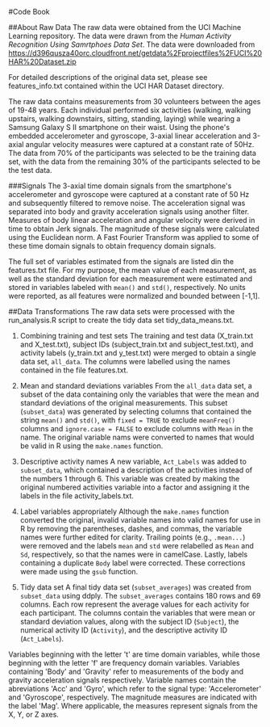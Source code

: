 #Code Book

##About Raw Data
The raw data were obtained from the UCI Machine Learning repository. The data were drawn from the *Human Activity Recognition Using Samrtphoes Data Set*.  The data were downloaded from https://d396qusza40orc.cloudfront.net/getdata%2Fprojectfiles%2FUCI%20HAR%20Dataset.zip 

For detailed descriptions of the original data set, please see features_info.txt contained within the UCI HAR Dataset directory.

The raw data contains measurements from 30 volunteers between the ages of 19-48 years.  Each individual performed six activities (walking, walking upstairs, walking downstairs, sitting, standing, laying) while wearing a Samsung Galaxy S II smartphone on their waist. Using the phone's embedded accelerometer and gyroscope, 3-axial linear acceleration and 3-axial angular velocity measures were captured at a constant rate of 50Hz. The data from 70% of the participants was selected to be the training data set, with the data from the remaining 30% of the participants selected to be the test data. 

###Signals
The 3-axial time domain signals from the smartphone's accelerometer and gyroscope were captured at a constant rate of 50 Hz and subsequently filtered to remove noise. The acceleration signal was separated into body and gravity acceleration signals using another filter. Measures of body linear acceleration and angular velocity were derived in time to obtain Jerk signals. The magnitude of these signals were calculated using the Euclidean norm. A Fast Fourier Transform was applied to some of these time domain signals to obtain frequency domain signals.

The full set of variables estimated from the signals are listed din the features.txt file.  For my purpose, the mean value of each measurement, as well as the standard deviation for each measurement were estimated and stored in variables labeled with `mean()` and `std()`, respectively.  No units were reported, as all features were normalized and bounded between [-1,1].

##Data Transformations
The raw data sets were processed with the run_analysis.R script to create the tidy data set tidy_data_means.txt.

1. Combining training and test sets
The training and test data (X_train.txt and X_test.txt), subject IDs (subject_train.txt and subject_test.txt), and activity labels (y_train.txt and y_test.txt) were merged to obtain a single data set, `all_data`. The columns were labelled using the names contained in the file features.txt.

2. Mean and standard deviations variables
From the `all_data` data set, a subset of the data containing only the variables that were the mean and standard deviations of the original measurements.  This subset (`subset_data`) was generated by selecting columns that contained the string `mean()` and `std()`, with `fixed = TRUE` to exclude `meanFreq()` columns
and `ignore.case = FALSE` to exclude columns with `Mean` in the name. The original variable nams were converted to names that would be valid in R using the `make.names` function.

3. Descriptive activity names
A new variable, `Act_Labels` was added to `subset_data`, which contained a description of the activities instead of the numbers 1 through 6. This variable was created by making the original numbered activities variable into a factor and assigning it the labels in the file activity_labels.txt.

4. Label variables appropriately
Although the `make.names` function converted the original, invalid variable names into valid names for use in R by removing the parentheses, dashes, and commas, the variable names were further edited for clarity.  Trailing points (e.g., `.mean...`) were removed and the labels `mean` and `std` were relabelled as `Mean` and `Sd`, respectively, so that the names were in camelCase.  Lastly, labels containing a duplicate `Body` label were corrected.  These corrections were made using the `gsub` function.

5. Tidy data set
A final tidy data set (`subset_averages`) was created from `subset_data` using ddply.  The `subset_averages` contains 180 rows and 69 columns.  Each row represent the average values for each activity for each participant.  The columns contain the variables that were mean or standard deviation values, along with the subject ID (`Subject`), the numerical activity ID (`Activity`), and the descriptive activity ID (`Act_Labels`).

Variables beginning with the letter 't' are time domain variables, while those beginning with the letter 'f' are frequency domain variables. Variables containing 'Body' and 'Gravity' refer to measurements of the body and gravity acceleration signals respectively. Variable names contain the abreviations 'Acc' and 'Gyro', which refer to the signal type: 'Accelerometer' and 'Gyroscope', respectively. The magnitude measures are indicated with the label 'Mag'. Where applicable, the measures represent signals from the X, Y, or Z axes.